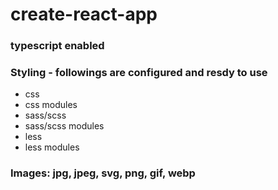 <h1>create-react-app</h1>

<h3>typescript enabled</h3>

<h3>Styling - followings are configured and resdy to use</h3>
<ul>
    <li>css</li>
    <li>css modules</li>
    <li>sass/scss</li>
    <li>sass/scss modules</li>
    <li>less</li>
    <li>less modules</li>
</ul>

<h3>Images: jpg, jpeg, svg, png, gif, webp</h3>

<h3></h3>

<h3></h3>

<h3></h3>